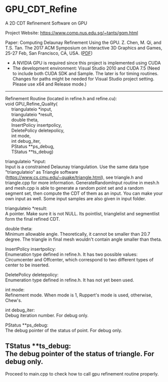 # GPU_CDT_Refine
A 2D CDT Refinement Software on GPU

Project Website: https://www.comp.nus.edu.sg/~tants/gqm.html

Paper: Computing Delaunay Refinement Using the GPU. Z. Chen, M. Qi, and T.S. Tan. The 2017 ACM Symposium on Interactive 3D Graphics and Games, 25-27 Feb, San Francisco, CA, USA. (<a href="https://www.comp.nus.edu.sg/~tants/gqm_files/11-0018-chen.pdf">PDF</a>)

* A NVIDIA GPU is required since this project is implemented using CUDA
* The development environment: Visual Studio 2010 and CUDA 7.5 (Need to include both CUDA SDK and Sample. The later is for timing routines. Changes for paths might be needed for Visual Studio project setting. Please use x64 and Release mode.)
--------------------------------------------------------------------------
Refinement Routine (located in refine.h and refine.cu):  
void GPU_Refine_Quality(  
&nbsp;&nbsp;&nbsp;&nbsp; triangulateio *input,  
&nbsp;&nbsp;&nbsp;&nbsp; triangulateio *result,  
&nbsp;&nbsp;&nbsp;&nbsp; double theta,  
&nbsp;&nbsp;&nbsp;&nbsp; InsertPolicy insertpolicy,  
&nbsp;&nbsp;&nbsp;&nbsp; DeletePolicy deletepolicy,  
&nbsp;&nbsp;&nbsp;&nbsp; int mode,  
&nbsp;&nbsp;&nbsp;&nbsp; int debug_iter,  
&nbsp;&nbsp;&nbsp;&nbsp; PStatus **ps_debug,  
&nbsp;&nbsp;&nbsp;&nbsp; TStatus **ts_debug)  
 
triangulateio *input:  
Input is a constrained Delaunay triangulation. Use the same data type "triangulateio" as Triangle software (https://www.cs.cmu.edu/~quake/triangle.html), see triangle.h and triangle.cpp for more information. GenerateRandomInput routine in mesh.h and mesh.cpp is able to generate a random point set and a random segment set, then compute the CDT of them as an input. You can make your own input as well. Some input samples are also given in input folder.

triangulateio *result:  
A pointer. Make sure it is not NULL. Its pointlist, trianglelist and segmentlist form the final refined CDT.

double theta:  
Minimum allowable angle. Theoretically, it cannot be smaller than 20.7 degree. The triangle in final mesh wouldn't contain angle smaller than theta.

InsertPolicy insertpolicy:  
Enumeration type defined in refine.h. It has two possible values: Circumcenter and Offcenter, which correspond to two different types of center to be inserted.

DeletePolicy deletepolicy:  
Enumeration type defined in refine.h. It has not yet been used.

int mode:  
Refinement mode. When mode is 1, Ruppert's mode is used, otherwise, Chew's.

int debug_iter:  
Debug iteration number. For debug only.

PStatus **ps_debug:  
The debug pointer of the status of point. For debug only.

TStatus **ts_debug:  
The debug pointer of the status of triangle. For debug only.  
--------------------------------------------------------------------------
Proceed to main.cpp to check how to call gpu refinement routine properly.

